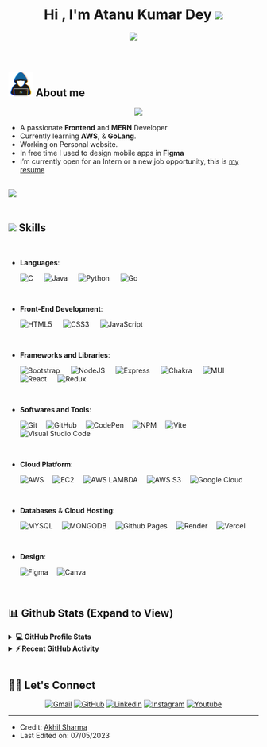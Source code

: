 <h1 align="center"><b>Hi , I'm Atanu Kumar Dey </b><img src="https://media.giphy.com/media/hvRJCLFzcasrR4ia7z/giphy.gif" width="35"></h1>
<p align="center">
  <a href="https://github.com/DenverCoder1/readme-typing-svg"><img src="https://readme-typing-svg.herokuapp.com?font=Architects+Daughter&color=7AF79A&size=25&center=true&vCenter=true&width=600&height=100&lines=Computer+Science+Student,;Front-End+Developer,;MERN+Developer,;Cloud,DevOps+Enthusiast,;Active+Learner,;Love+to+learn+new+stuffs..<3"></a>
</p>
<br>

##    <img src = "https://github.com/0xAbdulKhalid/0xAbdulKhalid/raw/main/assets/mdImages/about_me.gif" width = 50px>  **About me**
<picture> <img align="right" src="https://camo.githubusercontent.com/992babdffd8c74a1502de375fbdf7e4d54773242/68747470733a2f2f6d656469612e67697068792e636f6d2f6d656469612f53576f536b4e36447854737a71494b4571762f67697068792e676966" width = 250px></picture>
<br>
- A passionate __Frontend__ and __MERN__ Developer
- Currently learning __AWS__, & __GoLang__.
- Working on Personal website.
- In free time I used to design mobile apps in __Figma__
- I’m currently open for an Intern or a new job opportunity, this is [my resume](https://drive.google.com/file/d/1aXPR22gYWsoXMzklzsLX4i0HaKber6Jy/view?usp=sharing)
<br><br>

<img src="https://user-images.githubusercontent.com/73097560/115834477-dbab4500-a447-11eb-908a-139a6edaec5c.gif"><br><br>
## <img src="https://media2.giphy.com/media/QssGEmpkyEOhBCb7e1/giphy.gif?cid=ecf05e47a0n3gi1bfqntqmob8g9aid1oyj2wr3ds3mg700bl&rid=giphy.gif" width ="25"><b> Skills</b>
<br>
<p align="center">

- **Languages**:
    
    ![C](https://img.shields.io/badge/C%20-%232370ED.svg?style=for-the-badge&logo=c&logoColor=white) &emsp; 
    ![Java](https://img.shields.io/badge/java-%23ED8B00.svg?style=for-the-badge&logo=openjdk&logoColor=white) &emsp; 
    ![Python](https://img.shields.io/badge/Python%20-%2314354C.svg?style=for-the-badge&logo=python&logoColor=white) &emsp; 
    ![Go](https://img.shields.io/badge/go-%2300ADD8.svg?style=for-the-badge&logo=go&logoColor=white)
<br>  
    
    
- **Front-End Development**:

   ![HTML5](https://img.shields.io/badge/HTML5-E34F26.svg?style=for-the-badge&logo=HTML5&logoColor=white) &emsp; 
   ![CSS3](https://img.shields.io/badge/CSS%20-%231572B6.svg?style=for-the-badge&logo=css3&logoColor=white) &emsp; 
   ![JavaScript](https://img.shields.io/badge/JavaScript%20-%23F7DF1E.svg?style=for-the-badge&logo=javascript&logoColor=black)

<br>

 - **Frameworks and Libraries**:
  
   ![Bootstrap](https://img.shields.io/badge/bootstrap-%23563D7C.svg?style=for-the-badge&logo=bootstrap&logoColor=white) &emsp; 
  ![NodeJS](https://img.shields.io/badge/node.js-6DA55F?style=for-the-badge&logo=node.js&logoColor=white) &emsp; 
  ![Express](https://img.shields.io/badge/Express-000000.svg?style=for-the-badge&logo=Express&logoColor=white) &emsp; 
	![Chakra](https://img.shields.io/badge/chakra-%234ED1C5.svg?style=for-the-badge&logo=chakraui&logoColor=white) &emsp; 
	![MUI](https://img.shields.io/badge/MUI-%230081CB.svg?style=for-the-badge&logo=mui&logoColor=white) &emsp; 
	![React](https://img.shields.io/badge/react-%2320232a.svg?style=for-the-badge&logo=react&logoColor=%2361DAFB) &emsp; 
	![Redux](https://img.shields.io/badge/redux-%23593d88.svg?style=for-the-badge&logo=redux&logoColor=white)

<br>

- **Softwares and Tools**:

    ![Git](https://img.shields.io/badge/git-%23F05033.svg?style=for-the-badge&logo=git&logoColor=white)&emsp; 
    ![GitHub](https://img.shields.io/badge/github-%23121011.svg?style=for-the-badge&logo=github&logoColor=white)&emsp; 
    ![CodePen](https://img.shields.io/badge/CodePen-white?style=for-the-badge&logo=codepen&logoColor=black)&emsp; 
  ![NPM](https://img.shields.io/badge/npm-CB3837.svg?style=for-the-badge&logo=npm&logoColor=white)&emsp; 
    ![Vite](https://img.shields.io/badge/vite-%23646CFF.svg?style=for-the-badge&logo=vite&logoColor=white)&emsp; 
    ![Visual Studio Code](https://img.shields.io/badge/Visual%20Studio%20Code-0078d7.svg?style=for-the-badge&logo=visual-studio-code&logoColor=white)
    
<br>


- **Cloud Platform**:

   ![AWS](https://img.shields.io/badge/AWS-%23FF9900.svg?style=for-the-badge&logo=amazon-aws&logoColor=white)&emsp; 
      ![EC2](https://img.shields.io/badge/Amazon%20EC2-FF9900.svg?style=for-the-badge&logo=Amazon-EC2&logoColor=white)&emsp; 
	    ![AWS LAMBDA](https://img.shields.io/badge/AWS%20Lambda-FF9900.svg?style=for-the-badge&logo=AWS-Lambda&logoColor=white)&emsp; 
	  ![AWS S3](https://img.shields.io/badge/Amazon%20S3-569A31.svg?style=for-the-badge&logo=Amazon-S3&logoColor=white)&emsp; 
	![Google Cloud](https://img.shields.io/badge/Google%20Cloud-4285F4.svg?style=for-the-badge&logo=Google-Cloud&logoColor=white)

<br>   
    
- **Databases** & **Cloud Hosting**:

   ![MYSQL](https://img.shields.io/badge/MySQL-4479A1.svg?style=for-the-badge&logo=MySQL&logoColor=white)&emsp; 
   ![MONGODB](https://img.shields.io/badge/MongoDB-47A248.svg?style=for-the-badge&logo=MongoDB&logoColor=white)&emsp;
 ![Github Pages](https://img.shields.io/badge/github%20pages-121013?style=for-the-badge&logo=github&logoColor=white)&emsp;
![Render](https://img.shields.io/badge/Render-%46E3B7.svg?style=for-the-badge&logo=render&logoColor=white)&emsp;
![Vercel](https://img.shields.io/badge/vercel-%23000000.svg?style=for-the-badge&logo=vercel&logoColor=white)
<br>
  
  
- **Design**:

   ![Figma](https://img.shields.io/badge/Figma-F24E1E.svg?style=for-the-badge&logo=Figma&logoColor=white)&emsp; 
   ![Canva](https://img.shields.io/badge/Canva-00C4CC.svg?style=for-the-badge&logo=Canva&logoColor=white)
<br>
  
  ## 📊 Github Stats (Expand to View) 


<details> 
  <summary><b>💻 GitHub Profile Stats</b></summary>
  <br/>
  <p align="center">
    <a href="https://github.com/anuraghazra/github-readme-stats"><img alt="Atanu's Github Stats" src="https://github-readme-stats.vercel.app/api?username=Atanu-Kumar-Dey&show_icons=true&count_private=true&theme=algolia" height="192px"/></a>
<br/>
  &nbsp;
	  <img src="https://github-readme-stats.vercel.app/api/top-langs?username=Atanu-Kumar-Dey&show_icons=true&locale=en&layout=compact&theme=algolia" alt="Atanu-Kumar-Dey" height="192px"/>
  <br/>
  <b>Note:</b> Top languages is only a metric of the languages my public code consists of and doesn't reflect experience or skill level.
  </p>
</details>


<details>
  <summary><b>⚡ Recent GitHub Activity</b></summary>
  <br/>
   <a href="https://github.com/Atanu-Kumar-Dey"><img alt="Atanu's Activity Graph" src="https://activity-graph.herokuapp.com/graph?username=Atanu-Kumar-Dey&custom_title=Candida%20Noronha's%20Contribution%20Graph&theme=react-dark" /></a>
  <br/>

</details>

<br/>
  
  ## 🙋‍♀️ Let's Connect
<p align="center">
	<a href="deyatanu616@gmail.com"><img src="https://img.icons8.com/bubbles/50/000000/gmail.png" alt="Gmail"/></a>
	<a href="https://github.com/Atanu-Kumar-Dey"><img src="https://img.icons8.com/bubbles/50/000000/github.png" alt="GitHub"/></a>
	<a href="https://www.linkedin.com/in/atanu-dey-846332204/"><img src="https://img.icons8.com/bubbles/50/000000/linkedin.png" alt="LinkedIn"/></a>
	<a href="https://instagram.com/candyyyy__18"><img src="https://img.icons8.com/bubbles/50/000000/instagram.png" alt="Instagram"/></a>
	<a href="https://www.youtube.com/channel/UC7V1Gm8V0kRLp_EHB8aDj2A"><img src="https://img.icons8.com/bubbles/50/000000/youtube.png" alt="Youtube"/></a>
	
</p>

<hr/>

* Credit: [Akhil Sharma](https://github.com/AkhilSharma90)
* Last Edited on: 07/05/2023
